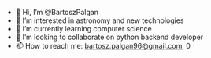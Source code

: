 - 👋 Hi, I’m @BartoszPalgan
- 👀 I’m interested in astronomy and new technologies
- 🌱 I’m currently learning computer science
- 💞️ I’m looking to collaborate on python backend developer
- 📫 How to reach me: bartosz.palgan96@gmail.com, 
0
<!---
BartoszPalgan/BartoszPalgan is a ✨ special ✨ repository because its `README.md` (this file) appears on your GitHub profile.
You can click the Preview link to take a look at your changes.
--->
